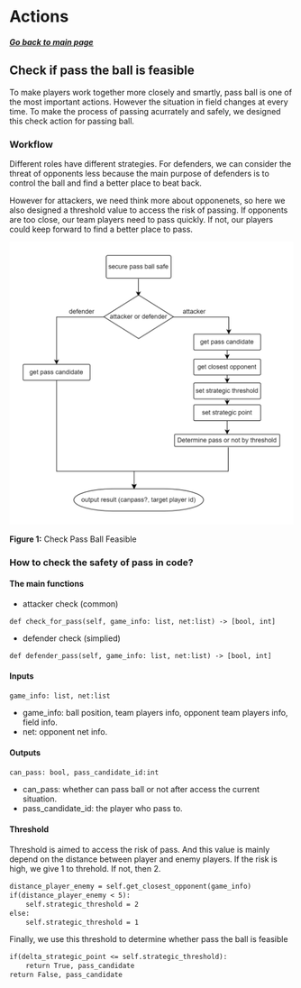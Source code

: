# Actions

##### [Go back to main page](../../Documentation.md)

## Check if pass the ball is feasible

To make players work together more closely and smartly, pass ball is one of the most important actions. However the situation in field changes at every time. To make the process of passing acurrately and safely, we designed this check action for passing ball.

### Workflow

Different roles have different strategies. For defenders, we can consider the threat of opponents less because the main purpose of defenders is to control the ball and find a better place to beat back.

However for attackers, we need think more about opponenets, so here we also designed a threshold value to access the risk of passing. If opponents are too close, our team players need to pass quickly. If not, our players could keep forward to find a better place to pass.

![Check Pass Ball workflow](../../Figures/Actions_check_pass_ball_feasible.png)

**Figure 1:** Check Pass Ball Feasible

### How to check the safety of pass in code?

#### The main functions

- attacker check (common)

```
def check_for_pass(self, game_info: list, net:list) -> [bool, int]
```

- defender check (simplied)

```
def defender_pass(self, game_info: list, net:list) -> [bool, int]
```

#### Inputs

```
game_info: list, net:list
```

- game_info: ball position, team players info, opponent team players info, field info.
- net: opponent net info.

#### Outputs

```
can_pass: bool, pass_candidate_id:int
```

- can_pass: whether can pass ball or not after access the current situation.
- pass_candidate_id: the player who pass to.

#### Threshold

Threshold is aimed to access the risk of pass. And this value is mainly depend on the distance between player and enemy players. If the risk is high, we give 1 to threhold. If not, then 2.

```
distance_player_enemy = self.get_closest_opponent(game_info)
if(distance_player_enemy < 5):
    self.strategic_threshold = 2
else:
    self.strategic_threshold = 1
```

Finally, we use this threshold to determine whether pass the ball is feasible

```
if(delta_strategic_point <= self.strategic_threshold):
    return True, pass_candidate
return False, pass_candidate
```
